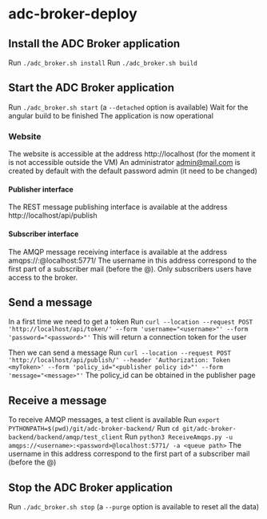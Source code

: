 # adc-broker-deploy

## Install the ADC Broker application
Run `./adc_broker.sh install`
Run `./adc_broker.sh build`

## Start the ADC Broker application
Run `./adc_broker.sh start` (a `--detached` option is available)
Wait for the angular build to be finished
The application is now operational

### Website
The website is accessible at the address http://localhost (for the moment it is not accessible outside the VM)
An administrator admin@mail.com is created by default with the default password admin (it need to be changed)

#### Publisher interface
The REST message publishing interface is available at the address http://localhost/api/publish

#### Subscriber interface
The AMQP message receiving interface is available at the address amqps://<username>:<password>@localhost:5771/<queue path>
The username in this address correspond to the first part of a subscriber mail (before the @). Only subscribers users have access to the broker.

## Send a message
In a first time we need to get a token
Run `curl --location --request POST 'http://localhost/api/token/' --form 'username="<username>"' --form 'password="<password>"'`
This will return a connection token for the user

Then we can send a message
Run `curl --location --request POST 'http://localhost/api/publish/' --header 'Authorization: Token <myToken>' --form 'policy_id="<publisher policy id>"' --form 'message="<message>"'`
The policy_id can be obtained in the publisher page

## Receive a message
To receive AMQP messages, a test client is available
Run `export PYTHONPATH=$(pwd)/git/adc-broker-backend/`
Run `cd git/adc-broker-backend/backend/amqp/test_client`
Run `python3 ReceiveAmqps.py -u amqps://<username>:<password>@localhost:5771/ -a <queue path>`
The username in this address correspond to the first part of a subscriber mail (before the @)

## Stop the ADC Broker application
Run `./adc_broker.sh stop` (a `--purge` option is available to reset all the data)
